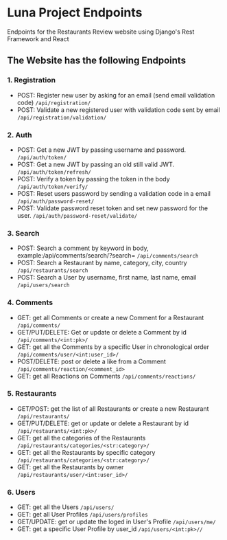 # Luna Project Endpoints
Endpoints for the Restaurants Review website using Django's Rest Framework and React

## The Website has the following Endpoints

### 1. Registration
- POST: Register new user by asking for an email (send email validation code)
```/api/registration/```
- POST: Validate a new registered user with validation code sent by email
```/api/registration/validation/ ```

### 2. Auth
- POST: Get a new JWT by passing username and password.
```/api/auth/token/  ```
- POST: Get a new JWT by passing an old still valid JWT.
```/api/auth/token/refresh/ ```
- POST: Verify a token by passing the token in the body
```/api/auth/token/verify/ ```
-  POST: Reset users password by sending a validation code in a email
```/api/auth/password-reset/ ```
- POST: Validate password reset token and set new password for the user.
```/api/auth/password-reset/validate/```

### 3. Search
- POST: Search a comment by keyword in body, example:/api/comments/search/?search=<keyword in body>
```/api/comments/search```
- POST: Search a Restaurant by name, category, city, country
```/api/restaurants/search```
- POST: Search a User by username, first name, last name, email
```/api/users/search```

### 4. Comments
- GET: get all Comments or create a new Comment for a Restaurant
 ```/api/comments/``` 
 - GET/PUT/DELETE: Get or update or delete a Comment by id
```/api/comments/<int:pk>/``` 
- GET: get all the Comments by a specific User in chronological order
```/api/comments/user/<int:user_id>/```
- POST/DELETE: post or delete a like from a Comment
```/api/comments/reaction/<comment_id>```
- GET: get all Reactions on Comments
```/api/comments/reactions/```

### 5. Restaurants
- GET/POST: get the list of all Restaurants or create a new Restaurant
 ```/api/restaurants/``` 
- GET/PUT/DELETE: get or update or delete a Restaurant by id
```/api/restaurants/<int:pk>/``` 
- GET: get all the categories of the Restaurants
```/api/restaurants/categories/<str:category>/```
- GET: get all the Restaurants by specific category
```/api/restaurants/categories/<str:category>/```
- GET: get all the Restaurants by owner
```/api/restaurants/user/<int:user_id>/```

### 6. Users
- GET: get all the Users
 ```/api/users/``` 
- GET: get all User Profiles
```/api/users/profiles``` 
- GET/UPDATE: get or update the loged in User's Profile
```/api/users/me/```
- GET: get a specific User Profile by user_id
```/api/users/<int:pk>//```
